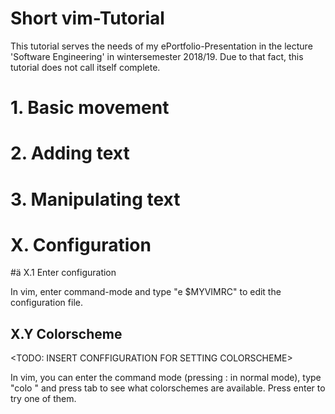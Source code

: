 # Short vim-Tutorial

This tutorial serves the needs of my ePortfolio-Presentation in the lecture 'Software Engineering' in wintersemester 2018/19. Due to that fact, this tutorial does not call itself complete. 

# 1. Basic movement

# 2. Adding text

# 3. Manipulating text

# X. Configuration

#ä X.1 Enter configuration

In vim, enter command-mode and type "e $MYVIMRC" to edit the configuration file.

## X.Y Colorscheme

<TODO: INSERT CONFFIGURATION FOR SETTING COLORSCHEME>

In vim, you can enter the command mode (pressing : in normal mode), type "colo " and press tab to see what colorschemes are available. Press enter to try one of them.  
